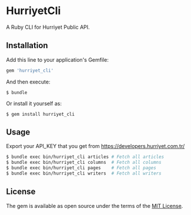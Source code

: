 # HurriyetCli

A Ruby CLI for Hurriyet Public API.

## Installation

Add this line to your application's Gemfile:

```ruby
gem 'hurriyet_cli'
```

And then execute:

    $ bundle

Or install it yourself as:

    $ gem install hurriyet_cli

## Usage

Export your API_KEY that you get from https://developers.hurriyet.com.tr/

```bash
$ bundle exec bin/hurriyet_cli articles # Fetch all articles
$ bundle exec bin/hurriyet_cli columns  # Fetch all columns
$ bundle exec bin/hurriyet_cli pages    # Fetch all pages
$ bundle exec bin/hurriyet_cli writers  # Fetch all writers
```

## License

The gem is available as open source under the terms of the [MIT License](http://opensource.org/licenses/MIT).

